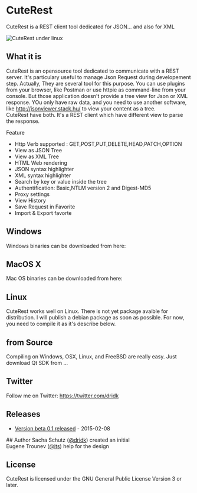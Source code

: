 # CuteRest
CuteRest is a REST client tool dedicated for JSON... and also for XML 

![CuteRest under linux](https://raw.githubusercontent.com/dridk/cuterest/master/screenshot.png "cuterest")

## What it is
CuteRest is an opensource tool dedicated to communicate with a REST server. It's particulary useful to manage 
Json Request during developement step. Actually, They are several tool for this purpose. You can use plugins from
your browser, like Postman or use httpie as command-line from your console. But those application doesn't provide
a tree view for Json or XML response. YOu only have raw data, and you need to use another software, like 
http://jsonviewer.stack.hu/ to view your content as a tree.  
CuteRest have both. It's a REST client which have different view to parse the response.

Feature

* Http Verb supported : GET,POST,PUT,DELETE,HEAD,PATCH,OPTION 
* View as JSON Tree
* View as XML Tree 
* HTML Web rendering
* JSON syntax highlighter
* XML syntax highlighter
* Search by key or value inside the tree
* Authentification: Basic,NTLM version 2 and Digest-MD5 
* Proxy settings
* View History
* Save Request in Favorite
* Import & Export favorte 

## Windows

Windows binaries can be downloaded from here:


## MacOS X

Mac OS binaries can be downloaded from here:


## Linux

CuteRest works well on Linux. There is not yet package avaible for distribution. I will publish a debian package
as soon as possible. For now, you need to compile it as it's describe below. 

## from Source

Compiling on Windows, OSX, Linux, and FreeBSD are really easy. Just download Qt SDK from ...

## Twitter

Follow me on Twitter: https://twitter.com/dridk

## Releases

* [Version beta 0.1 released](https://github.com/sqlitebrowser/sqlitebrowser/releases/tag/v3.5.1) - 2015-02-08

## Author
Sacha Schutz ([@dridk](https://github.com/dridk)) created an initial  
Eugene Trounev ([@its](https://github.com/its)) help for the design


## License

CuteRest is licensed under the GNU General Public License Version 3 or later.

